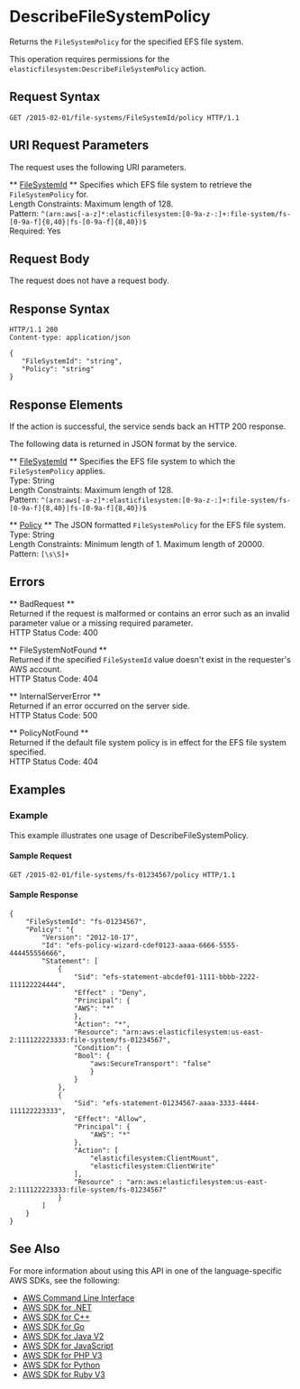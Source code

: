 # DescribeFileSystemPolicy<a name="API_DescribeFileSystemPolicy"></a>

Returns the `FileSystemPolicy` for the specified EFS file system\.

This operation requires permissions for the `elasticfilesystem:DescribeFileSystemPolicy` action\.

## Request Syntax<a name="API_DescribeFileSystemPolicy_RequestSyntax"></a>

```
GET /2015-02-01/file-systems/FileSystemId/policy HTTP/1.1
```

## URI Request Parameters<a name="API_DescribeFileSystemPolicy_RequestParameters"></a>

The request uses the following URI parameters\.

 ** [FileSystemId](#API_DescribeFileSystemPolicy_RequestSyntax) **   <a name="efs-DescribeFileSystemPolicy-request-FileSystemId"></a>
Specifies which EFS file system to retrieve the `FileSystemPolicy` for\.  
Length Constraints: Maximum length of 128\.  
Pattern: `^(arn:aws[-a-z]*:elasticfilesystem:[0-9a-z-:]+:file-system/fs-[0-9a-f]{8,40}|fs-[0-9a-f]{8,40})$`   
Required: Yes

## Request Body<a name="API_DescribeFileSystemPolicy_RequestBody"></a>

The request does not have a request body\.

## Response Syntax<a name="API_DescribeFileSystemPolicy_ResponseSyntax"></a>

```
HTTP/1.1 200
Content-type: application/json

{
   "FileSystemId": "string",
   "Policy": "string"
}
```

## Response Elements<a name="API_DescribeFileSystemPolicy_ResponseElements"></a>

If the action is successful, the service sends back an HTTP 200 response\.

The following data is returned in JSON format by the service\.

 ** [FileSystemId](#API_DescribeFileSystemPolicy_ResponseSyntax) **   <a name="efs-DescribeFileSystemPolicy-response-FileSystemId"></a>
Specifies the EFS file system to which the `FileSystemPolicy` applies\.  
Type: String  
Length Constraints: Maximum length of 128\.  
Pattern: `^(arn:aws[-a-z]*:elasticfilesystem:[0-9a-z-:]+:file-system/fs-[0-9a-f]{8,40}|fs-[0-9a-f]{8,40})$` 

 ** [Policy](#API_DescribeFileSystemPolicy_ResponseSyntax) **   <a name="efs-DescribeFileSystemPolicy-response-Policy"></a>
The JSON formatted `FileSystemPolicy` for the EFS file system\.  
Type: String  
Length Constraints: Minimum length of 1\. Maximum length of 20000\.  
Pattern: `[\s\S]+` 

## Errors<a name="API_DescribeFileSystemPolicy_Errors"></a>

 ** BadRequest **   
Returned if the request is malformed or contains an error such as an invalid parameter value or a missing required parameter\.  
HTTP Status Code: 400

 ** FileSystemNotFound **   
Returned if the specified `FileSystemId` value doesn't exist in the requester's AWS account\.  
HTTP Status Code: 404

 ** InternalServerError **   
Returned if an error occurred on the server side\.  
HTTP Status Code: 500

 ** PolicyNotFound **   
Returned if the default file system policy is in effect for the EFS file system specified\.  
HTTP Status Code: 404

## Examples<a name="API_DescribeFileSystemPolicy_Examples"></a>

### Example<a name="API_DescribeFileSystemPolicy_Example_1"></a>

This example illustrates one usage of DescribeFileSystemPolicy\.

#### Sample Request<a name="API_DescribeFileSystemPolicy_Example_1_Request"></a>

```
GET /2015-02-01/file-systems/fs-01234567/policy HTTP/1.1
```

#### Sample Response<a name="API_DescribeFileSystemPolicy_Example_1_Response"></a>

```
{
    "FileSystemId": "fs-01234567",
    "Policy": "{
        "Version": "2012-10-17",
        "Id": "efs-policy-wizard-cdef0123-aaaa-6666-5555-444455556666",
        "Statement": [ 
            {
                "Sid": "efs-statement-abcdef01-1111-bbbb-2222-111122224444",
                "Effect" : "Deny",
                "Principal": {
                "AWS": "*"
                },
                "Action": "*",
                "Resource": "arn:aws:elasticfilesystem:us-east-2:111122223333:file-system/fs-01234567",
                "Condition": {
                "Bool": {
                    "aws:SecureTransport": "false"
                    } 
                }
            }, 
            {
                "Sid": "efs-statement-01234567-aaaa-3333-4444-111122223333",
                "Effect": "Allow",
                "Principal": {
                    "AWS": "*"
                },
                "Action": [
                    "elasticfilesystem:ClientMount", 
                    "elasticfilesystem:ClientWrite" 
                ],
                "Resource" : "arn:aws:elasticfilesystem:us-east-2:111122223333:file-system/fs-01234567"
            }
        ]
    }
}
```

## See Also<a name="API_DescribeFileSystemPolicy_SeeAlso"></a>

For more information about using this API in one of the language\-specific AWS SDKs, see the following:
+  [AWS Command Line Interface](https://docs.aws.amazon.com/goto/aws-cli/elasticfilesystem-2015-02-01/DescribeFileSystemPolicy) 
+  [AWS SDK for \.NET](https://docs.aws.amazon.com/goto/DotNetSDKV3/elasticfilesystem-2015-02-01/DescribeFileSystemPolicy) 
+  [AWS SDK for C\+\+](https://docs.aws.amazon.com/goto/SdkForCpp/elasticfilesystem-2015-02-01/DescribeFileSystemPolicy) 
+  [AWS SDK for Go](https://docs.aws.amazon.com/goto/SdkForGoV1/elasticfilesystem-2015-02-01/DescribeFileSystemPolicy) 
+  [AWS SDK for Java V2](https://docs.aws.amazon.com/goto/SdkForJavaV2/elasticfilesystem-2015-02-01/DescribeFileSystemPolicy) 
+  [AWS SDK for JavaScript](https://docs.aws.amazon.com/goto/AWSJavaScriptSDK/elasticfilesystem-2015-02-01/DescribeFileSystemPolicy) 
+  [AWS SDK for PHP V3](https://docs.aws.amazon.com/goto/SdkForPHPV3/elasticfilesystem-2015-02-01/DescribeFileSystemPolicy) 
+  [AWS SDK for Python](https://docs.aws.amazon.com/goto/boto3/elasticfilesystem-2015-02-01/DescribeFileSystemPolicy) 
+  [AWS SDK for Ruby V3](https://docs.aws.amazon.com/goto/SdkForRubyV3/elasticfilesystem-2015-02-01/DescribeFileSystemPolicy) 